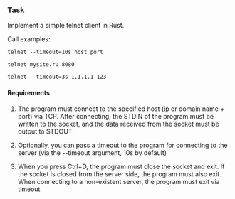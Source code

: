 ### Task

Implement a simple telnet client in Rust.

Call examples:

    telnet --timeout=10s host port

    telnet mysite.ru 8080

    telnet --timeout=3s 1.1.1.1 123

#### Requirements

1. The program must connect to the specified host (ip or domain name + port) via TCP. After connecting, the STDIN of the program must be written to the socket, and the data received from the socket must be output to STDOUT

2. Optionally, you can pass a timeout to the program for connecting to the server (via the --timeout argument, 10s by default)

3. When you press Ctrl+D, the program must close the socket and exit. If the socket is closed from the server side, the program must also exit. When connecting to a non-existent server, the program must exit via timeout
